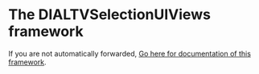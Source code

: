 # The DIALTVSelectionUIViews framework

If you are not automatically forwarded, [Go here for documentation of this framework](DIALTVSelectionUIViews/index.html).

<script type="text/javascript">
document.location="DIALTVSelectionUIViews/index.html";
</script>
